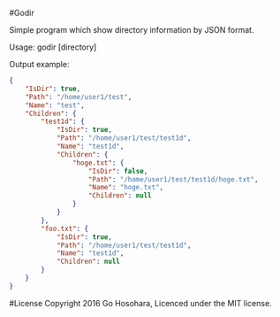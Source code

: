 #Godir

Simple program which show directory information by JSON format.

Usage: godir [directory]

Output example: 
```json
{
    "IsDir": true,
    "Path": "/home/user1/test",
    "Name": "test",
    "Children": {
        "test1d": {
            "IsDir": true,
            "Path": "/home/user1/test/test1d",
            "Name": "test1d",
            "Children": {
                "hoge.txt": {
                    "IsDir": false,
                    "Path": "/home/user1/test/test1d/hoge.txt",
                    "Name": "hoge.txt",
                    "Children": null
                }
            }
        },
        "foo.txt": {
            "IsDir": true,
            "Path": "/home/user1/test/test1d",
            "Name": "test1d",
            "Children": null
        }
    }
}
```
#License
Copyright 2016 Go Hosohara, Licenced under the MIT license.

